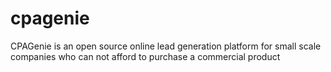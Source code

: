 cpagenie
========

CPAGenie is an open source online lead generation platform for small scale companies who can not afford to purchase a commercial product
